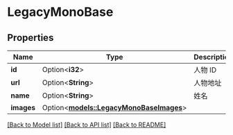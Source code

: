 # LegacyMonoBase

## Properties

Name | Type | Description | Notes
------------ | ------------- | ------------- | -------------
**id** | Option<**i32**> | 人物 ID | [optional]
**url** | Option<**String**> | 人物地址 | [optional]
**name** | Option<**String**> | 姓名 | [optional]
**images** | Option<[**models::LegacyMonoBaseImages**](Legacy_MonoBase_images.md)> |  | [optional]

[[Back to Model list]](../README.md#documentation-for-models) [[Back to API list]](../README.md#documentation-for-api-endpoints) [[Back to README]](../README.md)


